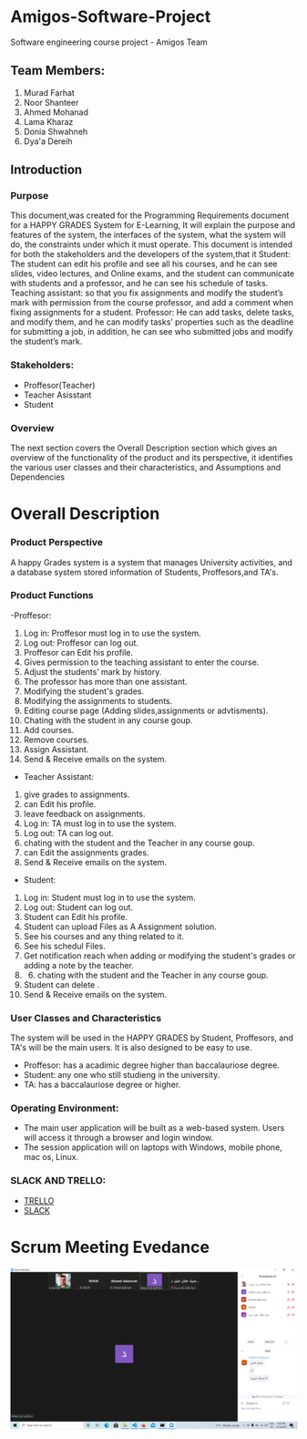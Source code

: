 # Amigos-Software-Project
Software engineering course project - Amigos Team
## Team Members: 
1. Murad Farhat
2. Noor Shanteer
3. Ahmed Mohanad
4. Lama Kharaz
5. Donia Shwahneh
6. Dya'a Dereih
## Introduction
### Purpose
This document,was created for the Programming Requirements document for a HAPPY GRADES System for E-Learning, It will explain the purpose and features of the system, the interfaces of the system, what the system will do, the constraints under which it must operate. This document is intended for both the stakeholders and the developers of the system,that it Student: The student can edit his profile and see all his courses, and he can see slides, video lectures, and Online exams, and the student can communicate with students and a professor, and he can see his schedule of tasks.
Teaching assistant: so that you fix assignments and modify the student’s mark with permission from the course professor, and add a comment when fixing assignments for a student.
Professor: He can add tasks, delete tasks, and modify them, and he can modify tasks’ properties such as the deadline for submitting a job, in addition, he can see who submitted jobs and modify the student’s mark.
### Stakeholders:
- Proffesor(Teacher)
- Teacher Asisstant
- Student

### Overview 
The next section covers the Overall Description section which gives an overview of the functionality of the product and its perspective, it identifies the various user classes and their characteristics, and Assumptions and Dependencies
# Overall Description
### Product Perspective
A happy Grades system is a system that manages University activities, and a database system stored information of Students, Proffesors,and TA's.
### Product Functions
-Proffesor:
1. Log in: Proffesor must log in to use the system.
2. Log out: Proffesor can log out.
3. Proffesor can Edit his profile.
4. Gives permission to the teaching assistant to enter the course.
5. Adjust the students’ mark by history.
6. The professor has more than one assistant.
7. Modifying the student's grades.
8. Modifying the assignments to students.
9. Editing course page (Adding slides,assignments or advtisments).
10. Chating with the student in any course goup.
11. Add courses.
12. Remove courses.
13. Assign Assistant.
14. Send & Receive emails on the system.

- Teacher Assistant:
1. give grades to assignments.
2. can Edit his profile.
3. leave feedback on assignments.
4. Log in: TA must log in to use the system.
5. Log out: TA can log out.
6. chating with the student and the Teacher in any course goup.
7. can Edit the assignments grades.
8. Send & Receive emails on the system.

- Student:
1. Log in: Student must log in to use the system.
2. Log out: Student can log out.
3. Student can Edit his profile.
4. Student can upload Files as A Assignment solution.
5. See his courses and any thing related to it.
6. See his schedul Files.
7. Get notification reach when adding or modifying the student's grades or adding a note by the teacher.
8. 6. chating with the student and the Teacher in any course goup.
9. Student can delete .
10. Send & Receive emails on the system.

### User Classes and Characteristics
The system will be used in the HAPPY GRADES by Student, Proffesors, and TA's will be the main users. It is also designed to be easy to use.
- Proffesor:
has a acadimic degree higher than baccalauriose degree.
- Student:
any one who still studieng in the university.
- TA:
has a baccalauriose degree or higher.
### Operating Environment:
- The main user application will be built as a web-based system. Users will access it through a browser and login window. 
- The session application will on laptops with Windows, mobile phone, mac os, Linux.

### SLACK AND TRELLO: ###
- [TRELLO](https://trello.com/b/YgbqIvlv/user-story)
- [SLACK](https://amigosteamworkspace.slack.com/archives/C02H9HTR6GJ)
 # Scrum Meeting Evedance
![meeting !](https://github.com/muradfarhat/Amigos-Software-Project/blob/main/Meetings_info/m_pic1.png)

